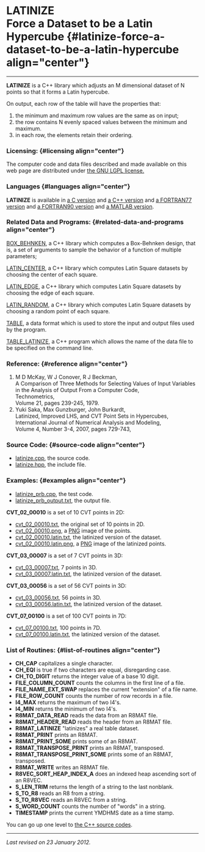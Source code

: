 LATINIZE\
Force a Dataset to be a Latin Hypercube {#latinize-force-a-dataset-to-be-a-latin-hypercube align="center"}
=======================================

------------------------------------------------------------------------

**LATINIZE** is a C++ library which adjusts an M dimensional dataset of
N points so that it forms a Latin hypercube.

On output, each row of the table will have the properties that:

1.  the minimum and maximum row values are the same as on input;
2.  the row contains N evenly spaced values between the minimum and
    maximum.
3.  in each row, the elements retain their ordering.

### Licensing: {#licensing align="center"}

The computer code and data files described and made available on this
web page are distributed under [the GNU LGPL
license.](../../txt/gnu_lgpl.txt)

### Languages {#languages align="center"}

**LATINIZE** is available in [a C
version](../../c_src/latinize/latinize.md) and [a C++
version](../../master/latinize/latinize.md) and [a FORTRAN77
version](../../f77_src/latinize/latinize.md) and [a FORTRAN90
version](../../f_src/latinize/latinize.md) and [a MATLAB
version](../../m_src/latinize/latinize.md).

### Related Data and Programs: {#related-data-and-programs align="center"}

[BOX\_BEHNKEN](../../master/box_behnken/box_behnken.md), a C++
library which computes a Box-Behnken design, that is, a set of arguments
to sample the behavior of a function of multiple parameters;

[LATIN\_CENTER](../../master/latin_center/latin_center.md), a C++
library which computes Latin Square datasets by choosing the center of
each square.

[LATIN\_EDGE](../../master/latin_edge/latin_edge.md), a C++ library
which computes Latin Square datasets by choosing the edge of each
square.

[LATIN\_RANDOM](../../master/latin_random/latin_random.md), a C++
library which computes Latin Square datasets by choosing a random point
of each square.

[TABLE](../../data/table/table.md), a data format which is used to
store the input and output files used by the program.

[TABLE\_LATINIZE](../../master/table_latinize/table_latinize.md), a
C++ program which allows the name of the data file to be specified on
the command line.

### Reference: {#reference align="center"}

1.  M D McKay, W J Conover, R J Beckman,\
    A Comparison of Three Methods for Selecting Values of Input
    Variables in the Analysis of Output From a Computer Code,\
    Technometrics,\
    Volume 21, pages 239-245, 1979.
2.  Yuki Saka, Max Gunzburger, John Burkardt,\
    Latinized, Improved LHS, and CVT Point Sets in Hypercubes,\
    International Journal of Numerical Analysis and Modeling,\
    Volume 4, Number 3-4, 2007, pages 729-743,

### Source Code: {#source-code align="center"}

-   [latinize.cpp](latinize.cpp), the source code.
-   [latinize.hpp](latinize.hpp), the include file.

### Examples: {#examples align="center"}

-   [latinize\_prb.cpp](latinize_prb.cpp), the test code.
-   [latinize\_prb\_output.txt](latinize_prb_output.txt), the output
    file.

**CVT\_02\_00010** is a set of 10 CVT points in 2D:

-   [cvt\_02\_00010.txt](cvt_02_00010.txt), the original set of 10
    points in 2D.
-   [cvt\_02\_00010.png](cvt_02_00010.png), a
    [PNG](../../data/png/png.md) image of the points.
-   [cvt\_02\_00010.latin.txt](cvt_02_00010.latin.txt), the latinized
    version of the dataset.
-   [cvt\_02\_00010.latin.png](cvt_02_00010.latin.png), a
    [PNG](../../data/png/png.md) image of the latinized points.

**CVT\_03\_00007** is a set of 7 CVT points in 3D:

-   [cvt\_03\_00007.txt](cvt_03_00007.txt), 7 points in 3D.
-   [cvt\_03\_00007.latin.txt](cvt_03_00007.latin.txt), the latinized
    version of the dataset.

**CVT\_03\_00056** is a set of 56 CVT points in 3D:

-   [cvt\_03\_00056.txt](cvt_03_00056.txt), 56 points in 3D.
-   [cvt\_03\_00056.latin.txt](cvt_03_00056.latin.txt), the latinized
    version of the dataset.

**CVT\_07\_00100** is a set of 100 CVT points in 7D:

-   [cvt\_07\_00100.txt](cvt_07_00100.txt), 100 points in 7D.
-   [cvt\_07\_00100.latin.txt](cvt_07_00100.latin.txt), the latinized
    version of the dataset.

### List of Routines: {#list-of-routines align="center"}

-   **CH\_CAP** capitalizes a single character.
-   **CH\_EQI** is true if two characters are equal, disregarding case.
-   **CH\_TO\_DIGIT** returns the integer value of a base 10 digit.
-   **FILE\_COLUMN\_COUNT** counts the columns in the first line of a
    file.
-   **FILE\_NAME\_EXT\_SWAP** replaces the current "extension" of a file
    name.
-   **FILE\_ROW\_COUNT** counts the number of row records in a file.
-   **I4\_MAX** returns the maximum of two I4's.
-   **I4\_MIN** returns the minimum of two I4's.
-   **R8MAT\_DATA\_READ** reads the data from an R8MAT file.
-   **R8MAT\_HEADER\_READ** reads the header from an R8MAT file.
-   **R8MAT\_LATINIZE** "latinizes" a real table dataset.
-   **R8MAT\_PRINT** prints an R8MAT.
-   **R8MAT\_PRINT\_SOME** prints some of an R8MAT.
-   **R8MAT\_TRANSPOSE\_PRINT** prints an R8MAT, transposed.
-   **R8MAT\_TRANSPOSE\_PRINT\_SOME** prints some of an R8MAT,
    transposed.
-   **R8MAT\_WRITE** writes an R8MAT file.
-   **R8VEC\_SORT\_HEAP\_INDEX\_A** does an indexed heap ascending sort
    of an R8VEC.
-   **S\_LEN\_TRIM** returns the length of a string to the last
    nonblank.
-   **S\_TO\_R8** reads an R8 from a string.
-   **S\_TO\_R8VEC** reads an R8VEC from a string.
-   **S\_WORD\_COUNT** counts the number of "words" in a string.
-   **TIMESTAMP** prints the current YMDHMS date as a time stamp.

You can go up one level to [the C++ source codes](../cpp_src.md).

------------------------------------------------------------------------

*Last revised on 23 January 2012.*
